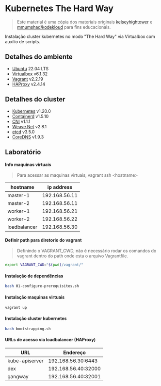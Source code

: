# Kubernetes The Hard Way

> Este material é uma cópia dos materiais originais [kelseyhightower](https://github.com/kelseyhightower/kubernetes-the-hard-way) e [mmumshad/kodekloud](https://github.com/mmumshad/kubernetes-the-hard-way) para fins educacionais.

Instalação cluster kubernetes no modo "The Hard Way" via Virtualbox com auxilio de scripts.

## Detalhes do ambiente

* [Ubuntu](https://app.vagrantup.com/ubuntu/boxes/jammy64) 22.04 LTS
* [Virtualbox](https://www.virtualbox.org/wiki/Downloads) v6.1.32
* [Vagrant](https://www.vagrantup.com/downloads) v2.2.19
* [HAProxy](http://www.haproxy.org/#down) v2.4.14

## Detalhes do cluster

* [Kubernetes](https://github.com/kubernetes/kubernetes) v1.20.0
* [Containerd](https://github.com/containerd/containerd) v1.5.10
* [CNI](https://github.com/containernetworking/cni) v1.1.1
* [Weave Net](https://www.weave.works/docs/net/latest/kubernetes/kube-addon/) v2.8.1
* [etcd](https://github.com/coreos/etcd) v3.5.0
* [CoreDNS](https://github.com/coredns/coredns) v1.9.3

## Laboratório

#### Info maquinas virtuais

> Para acessar as maquinas virtuais, vagrant ssh \<hostname\>

| hostname     | ip address    |
|--------------|---------------|
| master-1     | 192.168.56.11 |
| master-2     | 192.168.56.11 |
| worker-1     | 192.168.56.21 |
| worker-2     | 192.168.56.22 |
| loadbalancer | 192.168.56.30 |

#### Definir path para diretorio do vagrant

> Definindo o VAGRANT_CWD, não é necessário rodar os comandos do vagrant dentro do path onde esta o arquivo Vagrantfile.

```bash
export VAGRANT_CWD="$(pwd)/vagrant/"
```

#### Instalação de dependências
```bash
bash 01-configure-prerequisites.sh
```

#### Instalação maquinas virtuais
```bash
vagrant up
```

#### Instalação cluster kubernetes
```bash
bash bootstrapping.sh
```

#### URLs de acesso via loadbalancer (HAProxy)

| URL             | Endereço            |
|-----------------|---------------------|
| kube-apiserver  | 192.168.56.30:6443  |
| dex             | 192.168.56.40:32000 |
| gangway         | 192.168.56.40:32001 |
